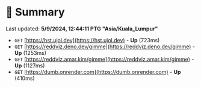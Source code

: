 # 📖 Summary
Last updated: **5/9/2024, 12:44:11 PTG "Asia/Kuala_Lumpur"**

- `GET` [https://hst.ujol.dev](https://hst.ujol.dev) - **Up** (723ms)
- `GET` [https://reddviz.deno.dev/gimme](https://reddviz.deno.dev/gimme) - **Up** (1253ms)
- `GET` [https://reddviz.amar.kim/gimme](https://reddviz.amar.kim/gimme) - **Up** (1127ms)
- `GET` [https://dumb.onrender.com](https://dumb.onrender.com) - **Up** (410ms)

